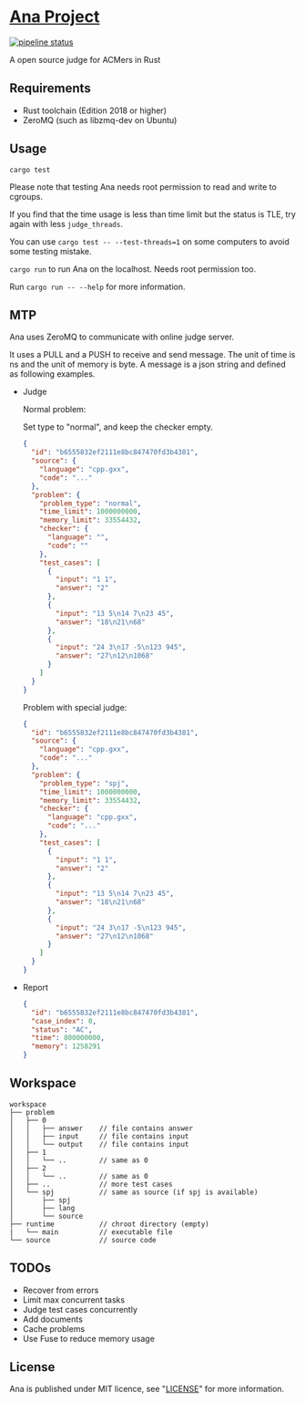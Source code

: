 # [Ana Project](https://gitlab.com/hr567/Ana)

[![pipeline status](https://gitlab.com/hr567/Ana/badges/master/pipeline.svg)](https://gitlab.com/hr567/Ana/commits/master)

A open source judge for ACMers in Rust


## Requirements

* Rust toolchain (Edition 2018 or higher)
* ZeroMQ (such as libzmq-dev on Ubuntu)


## Usage

`cargo test`

Please note that testing Ana needs root permission
to read and write to cgroups.

If you find that the time usage is less than time limit
but the status is TLE, try again with less `judge_threads`.

You can use `cargo test -- --test-threads=1`
on some computers to avoid some testing mistake.

`cargo run` to run Ana on the localhost.
Needs root permission too.

Run `cargo run -- --help` for more information.


## MTP

Ana uses ZeroMQ to communicate with online judge server.

It uses a PULL and a PUSH to receive and send message.
The unit of time is ns and the unit of memory is byte.
A message is a json string and defined as following examples.

* Judge

  Normal problem:

  Set type to "normal", and keep the checker empty.

  ```json
  {
    "id": "b6555832ef2111e8bc847470fd3b4381",
    "source": {
      "language": "cpp.gxx",
      "code": "..."
    },
    "problem": {
      "problem_type": "normal",
      "time_limit": 1000000000,
      "memory_limit": 33554432,
      "checker": {
        "language": "",
        "code": ""
      },
      "test_cases": [
        {
          "input": "1 1",
          "answer": "2"
        },
        {
          "input": "13 5\n14 7\n23 45",
          "answer": "18\n21\n68"
        },
        {
          "input": "24 3\n17 -5\n123 945",
          "answer": "27\n12\n1068"
        }
      ]
    }
  }
  ```

  Problem with special judge:

  ```json
  {
    "id": "b6555832ef2111e8bc847470fd3b4381",
    "source": {
      "language": "cpp.gxx",
      "code": "..."
    },
    "problem": {
      "problem_type": "spj",
      "time_limit": 1000000000,
      "memory_limit": 33554432,
      "checker": {
        "language": "cpp.gxx",
        "code": "..."
      },
      "test_cases": [
        {
          "input": "1 1",
          "answer": "2"
        },
        {
          "input": "13 5\n14 7\n23 45",
          "answer": "18\n21\n68"
        },
        {
          "input": "24 3\n17 -5\n123 945",
          "answer": "27\n12\n1068"
        }
      ]
    }
  }
  ```
* Report

  ```json
  {
    "id": "b6555832ef2111e8bc847470fd3b4381",
    "case_index": 0,
    "status": "AC",
    "time": 800000000,
    "memory": 1258291
  }
  ```


## Workspace
```
workspace
├── problem
│   ├── 0
│   │   ├── answer    // file contains answer
│   │   ├── input     // file contains input
│   │   └── output    // file contains input
│   ├── 1
│   │   └── ..        // same as 0
│   ├── 2
│   │   └── ..        // same as 0
│   ├── ..            // more test cases
│   └── spj           // same as source (if spj is available)
│       ├── spj
│       ├── lang
│       └── source
├── runtime           // chroot directory (empty)
|   └── main          // executable file
└── source            // source code
```


## TODOs

* Recover from errors
* Limit max concurrent tasks
* Judge test cases concurrently
* Add documents
* Cache problems
* Use Fuse to reduce memory usage


## License

Ana is published under MIT licence,
see "[LICENSE](LICENSE)" for more information.
